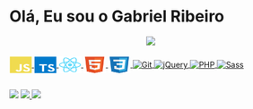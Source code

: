 # Olá, Eu sou o Gabriel Ribeiro

<div align="center">
  <a href="https://github.com/gabriel-fr">
  <img height="160em" src="https://github-readme-stats.vercel.app/api/top-langs/?username=gabriel-fr&layout=compact&langs_count=7&theme=vue-dark"/>
</div>
  
<div style="display: inline_block"><br>
  <img align="center" title="Javascript" alt="Js" height="30" width="40" src="https://raw.githubusercontent.com/devicons/devicon/master/icons/javascript/javascript-plain.svg">
  <img align="center" title="Typescript" alt="Ts" height="30" width="40" src="https://raw.githubusercontent.com/devicons/devicon/master/icons/typescript/typescript-plain.svg">
  <img align="center" title="React.js" alt="React" height="30" width="40" src="https://raw.githubusercontent.com/devicons/devicon/master/icons/react/react-original.svg">
  <img align="center" title="HTML5" alt="HTML" height="30" width="40" src="https://raw.githubusercontent.com/devicons/devicon/master/icons/html5/html5-original.svg">
  <img align="center" title="CSS3" alt="CSS" height="30" width="40" src="https://raw.githubusercontent.com/devicons/devicon/master/icons/css3/css3-original.svg">
  <img align="center" title="GIT" alt="Git" height="30" width="40" src="https://cdn.jsdelivr.net/gh/devicons/devicon/icons/git/git-original.svg" />
  <img align="center" title= "jQuery" alt="jQuery" height="30" width="40" src="https://cdn.jsdelivr.net/gh/devicons/devicon/icons/jquery/jquery-plain-wordmark.svg"/>
  <img align="center" title="PHP" alt="PHP" height="30" width="40" src="https://cdn.jsdelivr.net/gh/devicons/devicon/icons/php/php-plain.svg" />
  <img align="center" title="Sass" alt="Sass" height="30" width="40" src="https://cdn.jsdelivr.net/gh/devicons/devicon/icons/sass/sass-original.svg"" />
</div>
  
 ##
                                                                                                                                                     
 <div>
  <a href="https://www.linkedin.com/in/gabriel-ribeiro-393276145/" target="_blank"><img src="https://img.shields.io/badge/-LinkedIn-%230077B5?style=for-the-badge&logo=linkedin&logoColor=white" target="_blank"></a> 
  <a href = "mailto:gabriel.ribeiro867@gmail.com"><img src="https://img.shields.io/badge/Gmail-D14836?style=for-the-badge&logo=gmail&logoColor=white" target="_blank">     </a>
  <a href="https://instagram.com/gab.ribeiro_" target="_blank"><img src="https://img.shields.io/badge/-Instagram-%23E4405F?style=for-the-badge&logo=instagram&logoColor=white" target="_blank"></a>
</div>                                                                                                                                                    
